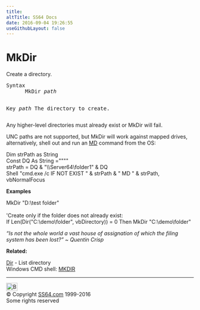 ```yaml
---
title:
altTitle: SS64 Docs
date: 2016-09-04 19:26:55
useGithubLayout: false
---
```

<!-- #BeginLibraryItem "/Library/head_access.lbi" --><!-- #EndLibraryItem --><h1>MkDir</h1>
<p> Create a directory. </p>
<pre>Syntax
      MkDir <i>path</i>

Key
   <i>path</i>   The directory to create.</pre>
<p>Any higher-level directories must already exist or MkDir will fail. </p>
<p>UNC paths are not supported, but MkDir will work against mapped drives, alternatively, shell out and run an <a href="../nt/md.html">MD</a> command from the OS:</p>
<p><span class="code">Dim strPath as String</span><br>
<span class="code">Const DQ As String =""""<br>
strPath = DQ &amp; "\\Server64\folder1" &amp; DQ<br>
</span><span class="code">Shell "cmd.exe /c IF NOT EXIST " &amp; strPath &amp; " MD " &amp; strPath, vbNormalFocus</span></p>
<p><b>Examples</b></p>
<p><span class="code">MkDir "D:\test folder"</span><br>
<br>
'Create only if the folder does not already exist:<br>
<span class="code">If Len(Dir("C:\demo\folder", vbDirectory)) = 0 Then MkDir "C:\demo\folder"</span></p>
<p class="quote"><i>“Is not the whole world a vast house of assignation of which the filing system has been lost?” ~ Quentin Crisp</i></p>
<p><b>Related:</b></p>
<p><a href="dir.html">Dir</a> - List directory<br>
Windows CMD shell: <a href="../nt/md.html">MKDIR</a> </p><!-- #BeginLibraryItem "/Library/foot_access.lbi" --><p>
<!-- access -->

<hr>
<div id="bl" class="footer"><a href="mkdir.html#"><img src="../images/top.png" width="30" height="22" alt="Back to the Top"></a></div>
<div id="br" class="footer, tagline">© Copyright <a href="../index.html">SS64.com</a> 1999-2016<br>
Some rights reserved</div><!-- #EndLibraryItem -->


